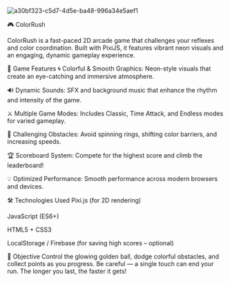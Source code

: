 
![a30bf323-c5d7-4d5e-ba48-996a34e5aef1](https://github.com/user-attachments/assets/7e336dee-1b6a-485d-882a-f1f0f24200e7)

🎮 ColorRush

ColorRush is a fast-paced 2D arcade game that challenges your reflexes and color coordination.
Built with PixiJS, it features vibrant neon visuals and an engaging, dynamic gameplay experience.

🚀 Game Features
🌀 Colorful & Smooth Graphics: Neon-style visuals that create an eye-catching and immersive atmosphere.

🔊 Dynamic Sounds: SFX and background music that enhance the rhythm and intensity of the game.

⚔️ Multiple Game Modes: Includes Classic, Time Attack, and Endless modes for varied gameplay.

🧠 Challenging Obstacles: Avoid spinning rings, shifting color barriers, and increasing speeds.

🏆 Scoreboard System: Compete for the highest score and climb the leaderboard!

💡 Optimized Performance: Smooth performance across modern browsers and devices.

🛠️ Technologies Used
Pixi.js (for 2D rendering)

JavaScript (ES6+)

HTML5 + CSS3

LocalStorage / Firebase (for saving high scores – optional)

🎯 Objective
Control the glowing golden ball, dodge colorful obstacles, and collect points as you progress.
Be careful — a single touch can end your run. The longer you last, the faster it gets!
